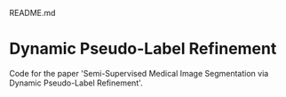 README.md

# Dynamic Pseudo-Label Refinement

Code for the paper 'Semi-Supervised Medical Image Segmentation via Dynamic Pseudo-Label Refinement'.